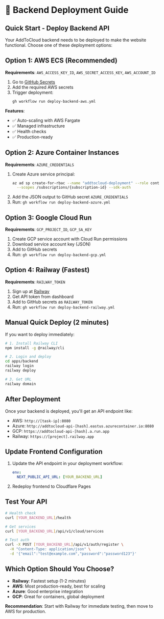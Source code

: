 # 🚀 Backend Deployment Guide

## Quick Start - Deploy Backend API

Your AddToCloud backend needs to be deployed to make the website functional. Choose one of these deployment options:

## Option 1: AWS ECS (Recommended)
**Requirements**: `AWS_ACCESS_KEY_ID`, `AWS_SECRET_ACCESS_KEY`, `AWS_ACCOUNT_ID`

1. Go to [GitHub Secrets](https://github.com/gokulupadhyayguragain/addtocloud/settings/secrets/actions)
2. Add the required AWS secrets
3. Trigger deployment: 
   ```bash
   gh workflow run deploy-backend-aws.yml
   ```

**Features**:
- ✅ Auto-scaling with AWS Fargate
- ✅ Managed infrastructure
- ✅ Health checks
- ✅ Production-ready

## Option 2: Azure Container Instances
**Requirements**: `AZURE_CREDENTIALS`

1. Create Azure service principal:
   ```bash
   az ad sp create-for-rbac --name "addtocloud-deployment" --role contributor \
     --scopes /subscriptions/{subscription-id} --sdk-auth
   ```
2. Add the JSON output to GitHub secret `AZURE_CREDENTIALS`
3. Run: `gh workflow run deploy-backend-azure.yml`

## Option 3: Google Cloud Run
**Requirements**: `GCP_PROJECT_ID`, `GCP_SA_KEY`

1. Create GCP service account with Cloud Run permissions
2. Download service account key (JSON)
3. Add to GitHub secrets
4. Run: `gh workflow run deploy-backend-gcp.yml`

## Option 4: Railway (Fastest)
**Requirements**: `RAILWAY_TOKEN`

1. Sign up at [Railway](https://railway.app)
2. Get API token from dashboard
3. Add to GitHub secrets as `RAILWAY_TOKEN`
4. Run: `gh workflow run deploy-backend-railway.yml`

## Manual Quick Deploy (2 minutes)

If you want to deploy immediately:

```bash
# 1. Install Railway CLI
npm install -g @railway/cli

# 2. Login and deploy
cd apps/backend
railway login
railway deploy

# 3. Get URL
railway domain
```

## After Deployment

Once your backend is deployed, you'll get an API endpoint like:
- AWS: `http://[task-ip]:8080`
- Azure: `http://addtocloud-api-[hash].eastus.azurecontainer.io:8080`  
- GCP: `https://addtocloud-api-[hash].a.run.app`
- Railway: `https://[project].railway.app`

## Update Frontend Configuration

1. Update the API endpoint in your deployment workflow:
   ```yaml
   env:
     NEXT_PUBLIC_API_URL: [YOUR_BACKEND_URL]
   ```

2. Redeploy frontend to Cloudflare Pages

## Test Your API

```bash
# Health check
curl [YOUR_BACKEND_URL]/health

# Get services
curl [YOUR_BACKEND_URL]/api/v1/cloud/services

# Test auth
curl -X POST [YOUR_BACKEND_URL]/api/v1/auth/register \
  -H "Content-Type: application/json" \
  -d '{"email":"test@example.com","password":"password123"}'
```

## Which Option Should You Choose?

- **Railway**: Fastest setup (1-2 minutes)
- **AWS**: Most production-ready, best for scaling
- **Azure**: Good enterprise integration
- **GCP**: Great for containers, global deployment

**Recommendation**: Start with Railway for immediate testing, then move to AWS for production.
